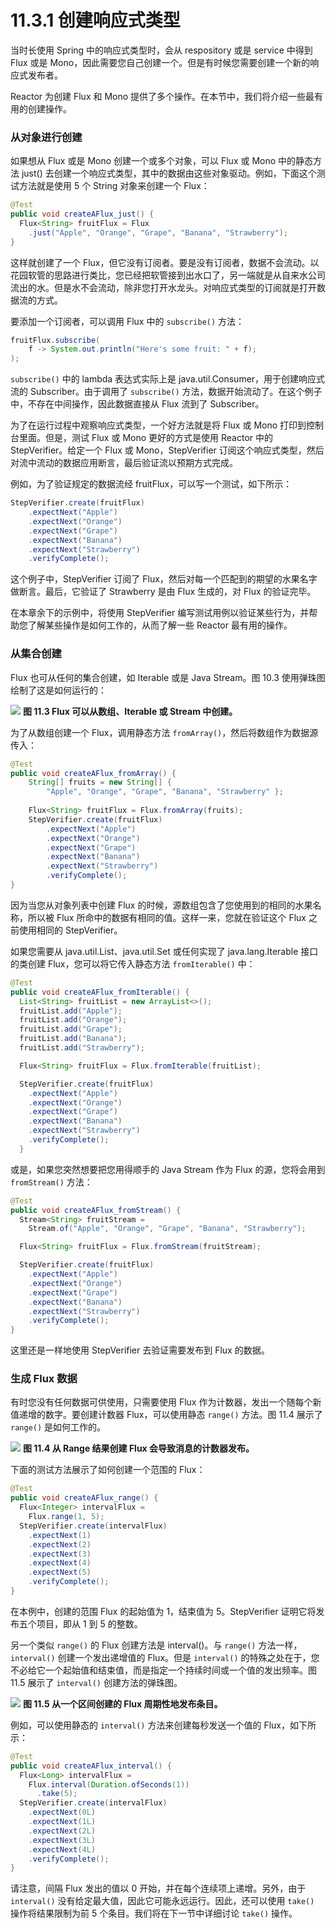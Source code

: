 # 11.3.1 创建响应式类型

当时长使用 Spring 中的响应式类型时，会从 respository 或是 service 中得到 Flux 或是 Mono，因此需要您自己创建一个。但是有时候您需要创建一个新的响应式发布者。

Reactor 为创建 Flux 和 Mono 提供了多个操作。在本节中，我们将介绍一些最有用的创建操作。

### 从对象进行创建

如果想从 Flux 或是 Mono 创建一个或多个对象，可以 Flux 或 Mono 中的静态方法 just() 去创建一个响应式类型，其中的数据由这些对象驱动。例如，下面这个测试方法就是使用 5 个 String 对象来创建一个 Flux：

```java
@Test
public void createAFlux_just() {
  Flux<String> fruitFlux = Flux
    .just("Apple", "Orange", "Grape", "Banana", "Strawberry");
}
```

这样就创建了一个 Flux，但它没有订阅者。要是没有订阅者，数据不会流动。以花园软管的思路进行类比，您已经把软管接到出水口了，另一端就是从自来水公司流出的水。但是水不会流动，除非您打开水龙头。对响应式类型的订阅就是打开数据流的方式。

要添加一个订阅者，可以调用 Flux 中的 `subscribe()` 方法：

```java
fruitFlux.subscribe(
    f -> System.out.println("Here's some fruit: " + f);
);
```

`subscribe()` 中的 lambda 表达式实际上是 java.util.Consumer，用于创建响应式流的 Subscriber。由于调用了 `subscribe()` 方法，数据开始流动了。在这个例子中，不存在中间操作，因此数据直接从 Flux 流到了 Subscriber。

为了在运行过程中观察响应式类型，一个好方法就是将 Flux 或 Mono 打印到控制台里面。但是，测试 Flux 或 Mono 更好的方式是使用 Reactor 中的 StepVerifier。给定一个 Flux 或 Mono，StepVerifier 订阅这个响应式类型，然后对流中流动的数据应用断言，最后验证流以预期方式完成。

例如，为了验证规定的数据流经 fruitFlux，可以写一个测试，如下所示：

```java
StepVerifier.create(fruitFlux)
    .expectNext("Apple")
    .expectNext("Orange")
    .expectNext("Grape")
    .expectNext("Banana")
    .expectNext("Strawberry")
    .verifyComplete();
```

这个例子中，StepVerifier 订阅了 Flux，然后对每一个匹配到的期望的水果名字做断言。最后，它验证了 Strawberry 是由 Flux 生成的，对 Flux 的验证完毕。

在本章余下的示例中，将使用 StepVerifier 编写测试用例以验证某些行为，并帮助您了解某些操作是如何工作的，从而了解一些 Reactor 最有用的操作。

### 从集合创建

Flux 也可从任何的集合创建，如 Iterable 或是 Java Stream。图 10.3 使用弹珠图绘制了这是如何运行的：

![](../../assets/11.3.png)
**图 11.3 Flux 可以从数组、Iterable 或 Stream 中创建。**

为了从数组创建一个 Flux，调用静态方法 `fromArray()`，然后将数组作为数据源传入：

```java
@Test
public void createAFlux_fromArray() {
    String[] fruits = new String[] {
        "Apple", "Orange", "Grape", "Banana", "Strawberry" };
    
    Flux<String> fruitFlux = Flux.fromArray(fruits);
    StepVerifier.create(fruitFlux)
        .expectNext("Apple")
        .expectNext("Orange")
        .expectNext("Grape")
        .expectNext("Banana")
        .expectNext("Strawberry")
        .verifyComplete();
}
```

因为当您从对象列表中创建 Flux 的时候，源数组包含了您使用到的相同的水果名称，所以被 Flux 所命中的数据有相同的值。这样一来，您就在验证这个 Flux 之前使用相同的 StepVerifier。

如果您需要从 java.util.List、java.util.Set 或任何实现了 java.lang.Iterable 接口的类创建 Flux，您可以将它传入静态方法 `fromIterable()` 中：

```java
@Test
public void createAFlux_fromIterable() {
  List<String> fruitList = new ArrayList<>();
  fruitList.add("Apple");
  fruitList.add("Orange");
  fruitList.add("Grape");
  fruitList.add("Banana");
  fruitList.add("Strawberry");

  Flux<String> fruitFlux = Flux.fromIterable(fruitList);

  StepVerifier.create(fruitFlux)
    .expectNext("Apple")
    .expectNext("Orange")
    .expectNext("Grape")
    .expectNext("Banana")
    .expectNext("Strawberry")
    .verifyComplete();
  }
```

或是，如果您突然想要把您用得顺手的 Java Stream 作为 Flux 的源，您将会用到 `fromStream()` 方法：

```java
@Test
public void createAFlux_fromStream() {
  Stream<String> fruitStream =
    Stream.of("Apple", "Orange", "Grape", "Banana", "Strawberry");

  Flux<String> fruitFlux = Flux.fromStream(fruitStream);

  StepVerifier.create(fruitFlux)
    .expectNext("Apple")
    .expectNext("Orange")
    .expectNext("Grape")
    .expectNext("Banana")
    .expectNext("Strawberry")
    .verifyComplete();
}
```

这里还是一样地使用 StepVerifier 去验证需要发布到 Flux 的数据。

### 生成 Flux 数据

有时您没有任何数据可供使用，只需要使用 Flux 作为计数器，发出一个随每个新值递增的数字。要创建计数器 Flux，可以使用静态 `range()` 方法。图 11.4 展示了 `range()` 是如何工作的。

![](../../assets/11.4.png)
**图 11.4 从 Range 结果创建 Flux 会导致消息的计数器发布。**

下面的测试方法展示了如何创建一个范围的 Flux：

```java
@Test
public void createAFlux_range() {
  Flux<Integer> intervalFlux =
    Flux.range(1, 5);
  StepVerifier.create(intervalFlux)
    .expectNext(1)
    .expectNext(2)
    .expectNext(3)
    .expectNext(4)
    .expectNext(5)
    .verifyComplete();
}
```

在本例中，创建的范围 Flux 的起始值为 1，结束值为 5。StepVerifier 证明它将发布五个项目，即从 1 到 5 的整数。

另一个类似 `range()` 的 Flux 创建方法是 interval()。与 `range()` 方法一样，`interval()` 创建一个发出递增值的 Flux。但是 `interval()` 的特殊之处在于，您不必给它一个起始值和结束值，而是指定一个持续时间或一个值的发出频率。图 11.5 展示了 `interval()` 创建方法的弹珠图。

![](../../assets/11.5.png)
**图 11.5 从一个区间创建的 Flux 周期性地发布条目。**

例如，可以使用静态的 `interval()` 方法来创建每秒发送一个值的 Flux，如下所示：

```java
@Test
public void createAFlux_interval() {
  Flux<Long> intervalFlux =
    Flux.interval(Duration.ofSeconds(1))
      .take(5);
  StepVerifier.create(intervalFlux)
    .expectNext(0L)
    .expectNext(1L)
    .expectNext(2L)
    .expectNext(3L)
    .expectNext(4L)
    .verifyComplete();
}
```

请注意，间隔 Flux 发出的值以 0 开始，并在每个连续项上递增。另外，由于 `interval()` 没有给定最大值，因此它可能永远运行。因此，还可以使用 `take()` 操作将结果限制为前 5 个条目。我们将在下一节中详细讨论 `take()` 操作。


